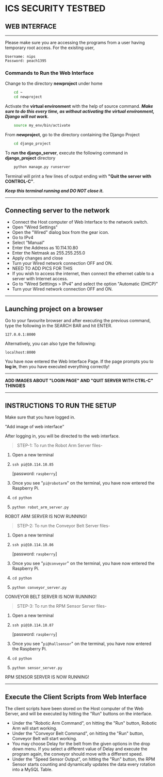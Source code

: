 # **ICS SECURITY TESTBED**

## **WEB INTERFACE**
---

Please make sure you are accessing the programs from a user having temporary root access. For the existing user,
```
Username: nips
Password: peach1395
```
### **Commands to Run the Web Interface**

Change to the directory **newproject** under home
```bash
    cd ~
    cd newproject
```

Activate the **virtual environment** with the help of source command. ***Make sure to do this every time, as without activating the virtual environment, Django will not work.***
```bash
    source my_env/bin/activate
```

From **newproject**, go to the directory containing the Django Project
```bash
    cd django_project
```

To **run the django_server**, execute the following command in **django_project** directory 
```bash
    python manage.py runserver
```
Terminal will print a few lines of output ending with **"Quit the server with CONTROL-C"**. 

***Keep this terminal running and DO NOT close it.***

___

## Connecting server to the network

* Connect the Host computer of Web Interface to the network switch.
* Open "Wired Settings"
* Open the "Wired" dialog box from the gear icon.
* Go to IPv4
* Select "Manual"
* Enter the Address as 10.114.10.80
* Enter the Netmask as 255.255.255.0
* Apply changes and close
* Turn your Wired network connection OFF and ON.
* NEED TO ADD PICS FOR THIS
* If you wish to access the internet, then connect the ethernet cable to a server with Internet access.
* Go to "Wired Setttings > IPv4" and select the option "Automatic (DHCP)"
* Turn your Wired network connection OFF and ON.
___

## Launching project on a browser


Go to your favourite browser and after executing the previous command, type the following in the SEARCH BAR and hit ENTER.
```
127.0.0.1:8000
```
Alternatively, you can also type the following:
```
localhost:8000
```

You have now entered the Web Interface Page. If the page prompts you to **log in**, then you have executed everything correctly!

---
**ADD IMAGES ABOUT "LOGIN PAGE" AND "QUIT SERVER WITH CTRL-C" THINGIES**
___

## **INSTRUCTIONS TO RUN THE SETUP**

Make sure that you have logged in.

"Add image of web interface"

After logging in, you will be directed to the web interface.

>STEP-1: To run the Robot Arm Server files- 
1. Open a new terminal
1. ```ssh pi@10.114.10.85```

    [password: ```raspberry```]
1. Once you see "```pi@robotarm```" on the terminal, you have now entered the Raspberry Pi.
1. ```cd python ```
1. ```python robot_arm_server.py```

ROBOT ARM SERVER IS NOW RUNNING!


>STEP-2: To run the Conveyor Belt Server files- 
1. Open a new terminal
1. ```ssh pi@10.114.10.86```

    [password: ```raspberry```]
1. Once you see "```pi@conveyor```" on the terminal, you have now entered the Raspberry Pi.
1. ```cd python ```
1. ```python conveyor_server.py```

CONVEYOR BELT SERVER IS NOW RUNNING!

>STEP-3: To run the RPM Sensor Server files- 
1. Open a new terminal
1. ```ssh pi@10.114.10.87```

    [password: ```raspberry```]
1. Once you see "```pi@hallsensor```" on the terminal, you have now entered the Raspberry Pi.
1. ```cd python ```
1. ```python sensor_server.py```

RPM SENSOR SERVER IS NOW RUNNING!
___

## Execute the Client Scripts from Web Interface
The client scripts have been stored on the Host computer of the Web Server, and will be executed by hitting the "Run" buttons on the interface. 

* Under the "Robotic Arm Command", on hitting the "Run" button, Robotic Arm will start working.
* Under the "Conveyor Belt Command", on hitting the "Run" button, Conveyor Belt will start working.
* You may choose Delay for the belt from the given options in the drop down menu. If you select a different value of Delay and execute the program again, the conveyor should move with a different speed.
* Under the "Speed Sensor Output", on hitting the "Run" button, the RPM Sensor starts counting and dynamically updates the data every rotation into a MySQL Table.

